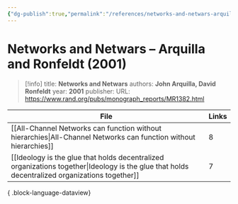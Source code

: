 ```yaml
---
{"dg-publish":true,"permalink":"/references/networks-and-netwars-arquilla-and-ronfeldt-2001/"}
---
```



# Networks and Netwars – Arquilla and Ronfeldt (2001)

> [!info]
> title: **Networks and Netwars**
> authors: **John Arquilla, David Ronfeldt**
> year: **2001**
> publisher: 
> URL: https://www.rand.org/pubs/monograph_reports/MR1382.html



| File                                                                                                                                              | Links |
| ------------------------------------------------------------------------------------------------------------------------------------------------- | ----- |
| [[All-Channel Networks can function without hierarchies\|All-Channel Networks can function without hierarchies]]                               | 8     |
| [[Ideology is the glue that holds decentralized organizations together\|Ideology is the glue that holds decentralized organizations together]] | 7     |

{ .block-language-dataview}
